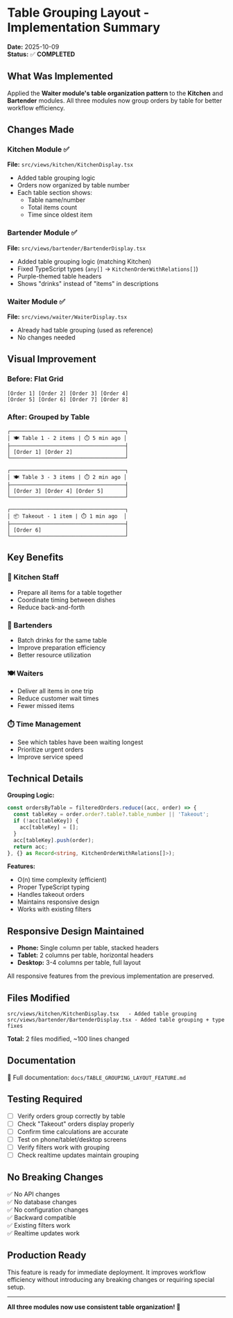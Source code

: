 # Table Grouping Layout - Implementation Summary

**Date:** 2025-10-09  
**Status:** ✅ **COMPLETED**

## What Was Implemented

Applied the **Waiter module's table organization pattern** to the **Kitchen** and **Bartender** modules. All three modules now group orders by table for better workflow efficiency.

## Changes Made

### Kitchen Module ✅
**File:** `src/views/kitchen/KitchenDisplay.tsx`

- Added table grouping logic
- Orders now organized by table number
- Each table section shows:
  - Table name/number
  - Total items count
  - Time since oldest item

### Bartender Module ✅
**File:** `src/views/bartender/BartenderDisplay.tsx`

- Added table grouping logic (matching Kitchen)
- Fixed TypeScript types (`any[]` → `KitchenOrderWithRelations[]`)
- Purple-themed table headers
- Shows "drinks" instead of "items" in descriptions

### Waiter Module ✅
**File:** `src/views/waiter/WaiterDisplay.tsx`

- Already had table grouping (used as reference)
- No changes needed

## Visual Improvement

### Before: Flat Grid
```
[Order 1] [Order 2] [Order 3] [Order 4]
[Order 5] [Order 6] [Order 7] [Order 8]
```

### After: Grouped by Table
```
┌─────────────────────────────────────┐
│ 🍽️ Table 1 - 2 items | ⏱️ 5 min ago │
├─────────────────────────────────────┤
│ [Order 1] [Order 2]                 │
└─────────────────────────────────────┘

┌─────────────────────────────────────┐
│ 🍽️ Table 3 - 3 items | ⏱️ 2 min ago │
├─────────────────────────────────────┤
│ [Order 3] [Order 4] [Order 5]       │
└─────────────────────────────────────┘

┌─────────────────────────────────────┐
│ 📦 Takeout - 1 item | ⏱️ 1 min ago  │
├─────────────────────────────────────┤
│ [Order 6]                           │
└─────────────────────────────────────┘
```

## Key Benefits

### 🍳 Kitchen Staff
- Prepare all items for a table together
- Coordinate timing between dishes
- Reduce back-and-forth

### 🍹 Bartenders  
- Batch drinks for the same table
- Improve preparation efficiency
- Better resource utilization

### 🍽️ Waiters
- Deliver all items in one trip
- Reduce customer wait times
- Fewer missed items

### ⏱️ Time Management
- See which tables have been waiting longest
- Prioritize urgent orders
- Improve service speed

## Technical Details

**Grouping Logic:**
```typescript
const ordersByTable = filteredOrders.reduce((acc, order) => {
  const tableKey = order.order?.table?.table_number || 'Takeout';
  if (!acc[tableKey]) {
    acc[tableKey] = [];
  }
  acc[tableKey].push(order);
  return acc;
}, {} as Record<string, KitchenOrderWithRelations[]>);
```

**Features:**
- O(n) time complexity (efficient)
- Proper TypeScript typing
- Handles takeout orders
- Maintains responsive design
- Works with existing filters

## Responsive Design Maintained

- **Phone:** Single column per table, stacked headers
- **Tablet:** 2 columns per table, horizontal headers
- **Desktop:** 3-4 columns per table, full layout

All responsive features from the previous implementation are preserved.

## Files Modified

```
src/views/kitchen/KitchenDisplay.tsx   - Added table grouping
src/views/bartender/BartenderDisplay.tsx - Added table grouping + type fixes
```

**Total:** 2 files modified, ~100 lines changed

## Documentation

📄 Full documentation: `docs/TABLE_GROUPING_LAYOUT_FEATURE.md`

## Testing Required

- [ ] Verify orders group correctly by table
- [ ] Check "Takeout" orders display properly
- [ ] Confirm time calculations are accurate
- [ ] Test on phone/tablet/desktop screens
- [ ] Verify filters work with grouping
- [ ] Check realtime updates maintain grouping

## No Breaking Changes

✅ No API changes  
✅ No database changes  
✅ No configuration changes  
✅ Backward compatible  
✅ Existing filters work  
✅ Realtime updates work

## Production Ready

This feature is ready for immediate deployment. It improves workflow efficiency without introducing any breaking changes or requiring special setup.

---

**All three modules now use consistent table organization! 🎉**
